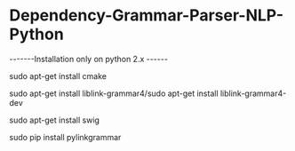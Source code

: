 # Dependency-Grammar-Parser-NLP-Python
-------Installation only on python 2.x ------

sudo apt-get install cmake

sudo apt-get install liblink-grammar4/sudo apt-get install liblink-grammar4-dev

sudo apt-get install swig

sudo pip install pylinkgrammar

